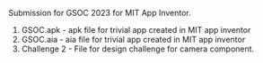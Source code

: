 Submission for GSOC 2023 for MIT App Inventor.

1. GSOC.apk - apk file for trivial app created in MIT app inventor
2. GSOC.aia - aia file for trivial app created in MIT app inventor
3. Challenge 2 - File for design challenge for camera component.
